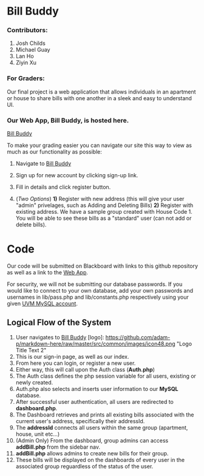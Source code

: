 # Bill Buddy
### Contributors: 
1. Josh Childs 
2. Michael Guay
3. Lan Ho
4. Ziyin Xu


### For Graders:

Our final project is a web application that allows individuals in an apartment or house to share bills with one another in a sleek and easy to understand UI. 

### Our Web App, Bill Buddy, is hosted here. 

[Bill Buddy](https://jhchilds.w3.uvm.edu/final_proj/ "Login")

To make your grading easier you can navigate our site this way to view as much as our functionality as possible:

1. Navigate to [Bill Buddy](https://jhchilds.w3.uvm.edu/final_proj/ "Login")
2. Sign up for new account by clicking sign-up link.
3. Fill in details and click register button.

4.  (*Two Options*) **1)** Register with new address (this will give your user "admin" privelages, such as Adding and Deleting Bills) 
 **2)** Register with existing address. We have a sample group created with House Code 1. You will be able to see these bills as a "standard" user (can not add or delete bills). 


# Code
Our code will be submitted on Blackboard with links to this github repository as well as a link to the [Web App](https://jhchilds.w3.uvm.edu/final_proj/ "Login").

For security, we will not be submitting our database passwords. If you would like to connect to your own database, add your own passwords and usernames in lib/pass.php and lib/constants.php respectively using your given [UVM MySQL account](https://webdb.uvm.edu/account/ "WebDB UVM").

## Logical Flow of the System

1. User navigates to [Bill Buddy](https://jhchilds.w3.uvm.edu/final_proj/ "Login")
[logo]: https://github.com/adam-p/markdown-here/raw/master/src/common/images/icon48.png "Logo Title Text 2"
2. This is our sign-in page, as well as our index.
3. From here you can login, or register a new user. 
4. Either way, this will call upon the Auth class (**Auth.php**)
5. The Auth class defines the php session variable for all users, existing or newly created.
6. Auth.php also selects and inserts user information to our **MySQL** database.
7. After successful user authentication, all users are redirected to **dashboard.php**.
8. The Dashboard retrieves and prints all existing bills associated with the current user's address, specifically their addressId.
9. The **addressId** connects all users within the same group (apartment, house, unit etc...)
10. (Admin Only) From the dashboard, group admins can access **addBill.php** from the sidebar nav. 
11. **addBill.php** allows admins to create new bills for their group. 
12. These bills will be displayed on the dashboards of every user in the associated group reguardless of the status of the user.
